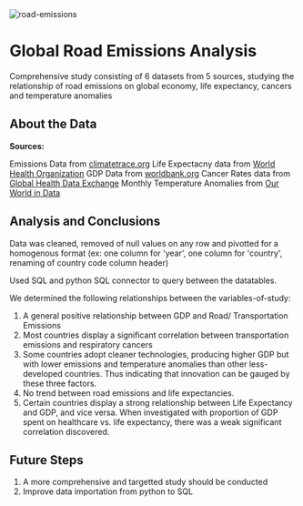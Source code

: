 <img src="https://media.hswstatic.com/eyJidWNrZXQiOiJjb250ZW50Lmhzd3N0YXRpYy5jb20iLCJrZXkiOiJnaWZcL2Fpci1wb2xsdXRpb24tMS5wbmciLCJlZGl0cyI6eyJyZXNpemUiOnsid2lkdGgiOjgyOH0sInRvRm9ybWF0IjoiYXZpZiJ9fQ==" alt="road-emissions" />

# Global Road Emissions Analysis 

Comprehensive study consisting of 6 datasets from 5 sources, studying the relationship of road emissions on global economy, life expectancy, cancers and temperature anomalies

## About the Data 

**Sources:**

Emissions Data from <a href="https://climatetrace.org/data#:~:text=Climate%20TRACE%20emissions%20data%20are,information%20on%20our%20beta%20API">climatetrace.org</a>
Life Expectacny data from <a href="https://data.who.int/indicators/i/48D9B0C/C64284D">World Health Organization</a>
GDP Data from <a href="https://data.worldbank.org/indicator/NY.GDP.PCAP.CD">worldbank.org</a>
Cancer Rates data from <a href="https://ghdx.healthdata.org/">Global Health Data Exchange</a>
Monthly Temperature Anomalies from <a href="https://ourworldindata.org/grapher/monthly-temperature-anomalies">Our World in Data</a>

## Analysis and Conclusions 

Data was cleaned, removed of null values on any row and pivotted for a homogenous format (ex: one column for 'year', one column for 'country', renaming of country code column header)

Used SQL and python SQL connector to query between the datatables. 

We determined the following relationships between the variables-of-study: 
1. A general positive relationship between GDP and Road/ Transportation Emissions
2. Most countries display a significant correlation between transportation emissions and respiratory cancers
3. Some countries adopt cleaner technologies, producing higher GDP but with lower emissions and temperature anomalies than other less-developed countries. Thus indicating that innovation can be gauged by these three factors.
4. No trend between road emissions and life expectancies.
5. Certain countries display a strong relationship between Life Expectancy and GDP, and vice versa. When investigated with proportion of GDP spent on healthcare vs. life expectancy, there was a weak significant correlation discovered.

## Future Steps 
1. A more comprehensive and targetted study should be conducted
2. Improve data importation from python to SQL
